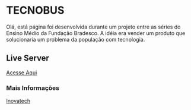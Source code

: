 # TECNOBUS

Olá, está página foi desenvolvida durante um projeto entre as séries do Ensino Médio da Fundação Bradesco. A idéia era vender um produto que solucionaria um problema da população com tecnologia.

## Live Server
<a href="https://jaojogadez.github.io/landing-page-tecnobus/">Acesse Aqui</a>
 

### Mais Informações
<a href="https://sites.google.com/educacao.org.br/inovatec/p%C3%A1gina-inicial">Inovatech</a>